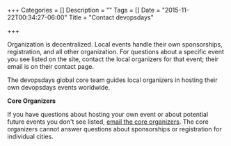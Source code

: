 +++
Categories = []
Description = ""
Tags = []
Date = "2015-11-22T00:34:27-06:00"
Title = "Contact devopsdays"

+++

Organization is decentralized. Local events handle their own sponsorships, registration, and all other organization. For questions about a specific event you see listed on the site, contact the local organizers for that event; their email is on their contact page.

The devopsdays global core team guides local organizers in hosting their own devopsdays events worldwide.

**Core Organizers**


If you have questions about hosting your own event or about potential future events you don't see listed, [email the core organizers](mailto:info@devopsdays.org). The core organizers cannot answer questions about sponsorships or registration for individual cities.
